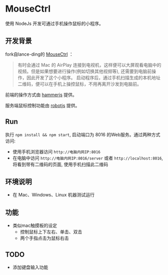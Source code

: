 # MouseCtrl

使用 NodeJs 开发可通过手机操作鼠标的小程序。


## 开发背景

fork自lance-ding的 [MouseCtrl](https://github.com/lance-ding/MouseCtrl) ：

> 有时会通过 Mac 的 AirPlay 连接到电视机，这样便可以大屏观看电脑中的视频。但是如果想要进行操作(例如切换其他视频等), 还需要到电脑前操作，因此开发了这个小程序。
> 启动程序后，通过手机扫描生成的本机地址二维码，便可以在手机上操控鼠标，不用再离开沙发到电脑前。

前端的操作方式由 [hammerjs](http://hammerjs.github.io/) 提供。

服务端鼠标控制功能由 [robotjs](https://github.com/octalmage/robotjs) 提供。

## Run

执行 `npm install && npm start`, 启动端口为 8016 的Web服务。通过两种方式访问:

- 使用手机浏览器访问 `http://电脑内网IP:8016`
- 在电脑中访问 `http://电脑内网IP:8016/server` 或者 `http://localhost:8016`, 将看到带有二维码的页面, 使用手机扫描此二维码

## 环境说明

- 在 Mac、Windows、Linux 机器测试运行



## 功能

* 类似mac触摸板的设定
  * 控制鼠标上下左右、单击、双击
  * 两个手指点击为鼠标右击

## TODO

- 添加键盘输入功能

  ​

